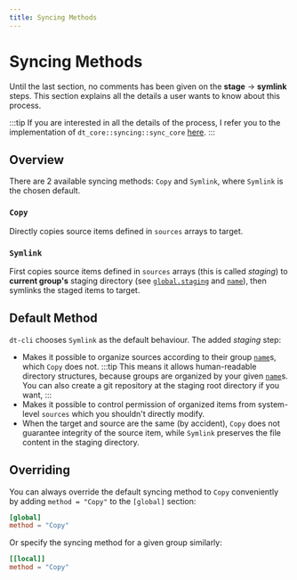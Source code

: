 ```yaml
---
title: Syncing Methods
---
```


# Syncing Methods

Until the last section, no comments has been given on the **stage** ->
**symlink** steps.  This section explains all the details a user wants to
know about this process.

:::tip
If you are interested in all the details of the process, I refer you to the
implementation of `dt_core::syncing::sync_core`
[here](https://github.com/blurgyy/dt/blob/main/dt-core/src/syncing.rs).
:::

## Overview

There are 2 available syncing methods: `Copy` and `Symlink`, where `Symlink`
is the chosen default.

### `Copy`

Directly copies source items defined in `sources` arrays to target.

### `Symlink`

First copies source items defined in `sources` arrays (this is called
_staging_) to **current group's** staging directory (see
[`global.staging`](/config/key-references#staging) and
[`name`](/config/key-references#name)), then symlinks the staged items to
target.

## Default Method

`dt-cli` chooses `Symlink` as the default behaviour.  The added _staging_ step:

- Makes it possible to organize sources according to their group
  [`name`](/config/key-references#name)s, which `Copy` does not.
  :::tip
  This means it allows human-readable directory structures, because groups are
  organized by your given [`name`](/config/key-references#name)s.  You can
  also create a git repository at the staging root directory if you want,
  :::
- Makes it possible to control permission of organized items from system-level
  `sources` which you shouldn't directly modify.
- When the target and source are the same (by accident), `Copy` does not
  guarantee integrity of the source item, while `Symlink` preserves the file
  content in the staging directory.

## Overriding

You can always override the default syncing method to `Copy` conveniently by
adding `method = "Copy"` to the `[global]` section:

```toml
[global]
method = "Copy"
```

Or specify the syncing method for a given group similarly:

```toml
[[local]]
method = "Copy"
```
